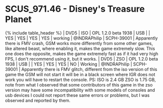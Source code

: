 # SCUS_971.46 - Disney's Treasure Planet

{% include table_header %}
| DVD5 | ISO | OPL 1.2.0 beta 1938 | USB |  | YES | YES | YES | YES | working | @INDRAPhilip | SCPH-39001 | Apparently there is FMV crash, GSM works more differently from some other games, like altered beast, where enabling it, makes the game extremely slow. This one does the opposite, makes the game extremely fast as if it had very high FPS, I don't recommend using it, but it works.
| DVD5 | ZSO | OPL 1.2.0 beta 1938 | USB |  | YES | YES | YES | NO | Working | @INDRAPhilip | SCPH-39001 | Apparently there is FMV glitch, different from the iso version of this game the GSM will not start it will be in a black screen where IGR does not work you will have to restart the console. PS: ISO is 2.4 GB ZSO is 1.75 GB, note from what I observed that some contributors of this game in the zso version may have some incompatibility with some models of consoles and usb devices I could not report these same errors or problems, but I was observed and reported by them.   
